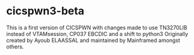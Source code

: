 # cicspwn3-beta
This is a first version of CICSPWN with changes made to use TN3270LIB instead of VTAMsession, CP037 EBCDIC and a shift to python3
Originally created by Ayoub ELAASSAL and maintained by Mainframed amongst others.
